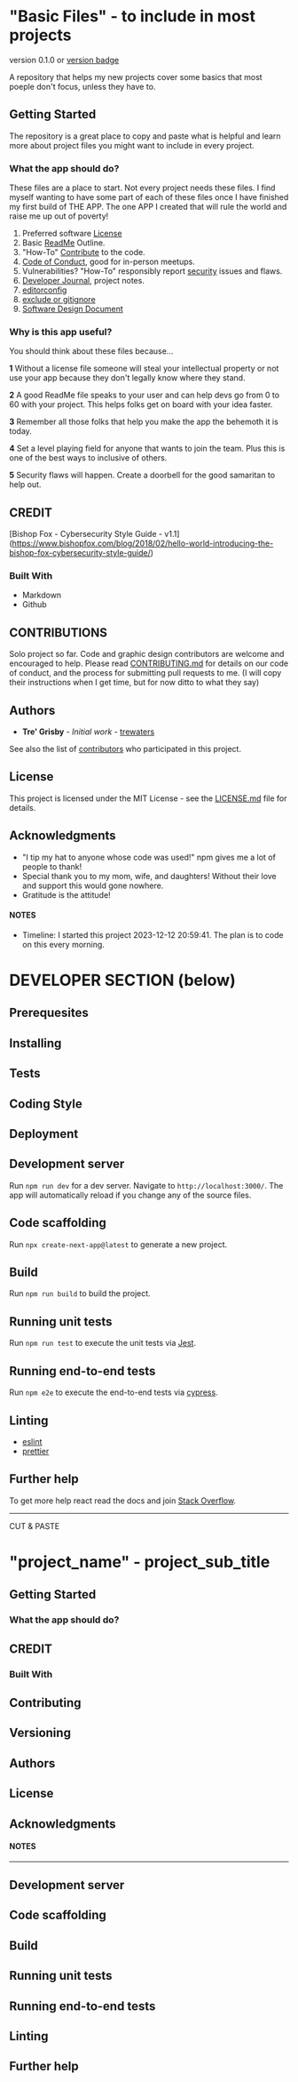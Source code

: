 # "Basic Files" - to include in most projects

version 0.1.0 or [version badge](https://badge.fury.io/)

A repository that helps my new projects cover some basics that most poeple don't focus, unless they have to.

## Getting Started

The repository is a great place to copy and paste what is helpful and learn more about project files you might want to include in every project.

### What the app should do?

These files are a place to start. Not every project needs these files. I find myself wanting to have some part of each of these files once I have finished my first build of THE APP. The one APP I created that will rule the world and raise me up out of poverty!

1. Preferred software [License](/TEMPLATE-1-LICENSE)
2. Basic [ReadMe](/TEMPLATE-2-README.md) Outline.
3. "How-To" [Contribute](/TEMPLATE-3-CONTRIBUTING.md) to the code.
4. [Code of Conduct](/TEMPLATE-4-CODE_OF_CONDUCT.md), good for in-person meetups.
5. Vulnerabilities? "How-To" responsibly report [security](/TEMPLATE-5-SECURITY.md) issues and flaws.
6. [Developer Journal](/TEMPLATE-Dev%20Journal.md), project notes.
7. [editorconfig](/TEMPLATE-editorconfig)
8. [exclude or gitignore](/TEMPLATE-exclude%20or%20gitignore)
9. [Software Design Document](/TEMPLATE-Software%20Design%20Document.md)

### Why is this app useful?

You should think about these files because... 

**1** Without a license file someone will steal your intellectual property or not use your app because they don't legally know where they stand.

**2** A good ReadMe file speaks to your user and can help devs go from 0 to 60 with your project. This helps folks get on board with your idea faster.

**3** Remember all those folks that help you make the app the behemoth it is today.

**4** Set a level playing field for anyone that wants to join the team. Plus this is one of the best ways to inclusive of others.

**5** Security flaws will happen. Create a doorbell for the good samaritan to help out.

## CREDIT

[Bishop Fox - Cybersecurity Style Guide - v1.1] (https://www.bishopfox.com/blog/2018/02/hello-world-introducing-the-bishop-fox-cybersecurity-style-guide/)

### Built With

- Markdown
- Github

## CONTRIBUTIONS

Solo project so far. Code and graphic design contributors are welcome and encouraged to help. Please read [CONTRIBUTING.md](https://gist.github.com/PurpleBooth/b24679402957c63ec426) for details on our code of conduct, and the process for submitting pull requests to me. (I will copy their instructions when I get time, but for now ditto to what they say)

## Authors

- **Tre' Grisby** - _Initial work_ - [trewaters](https://github.com/trewaters)

See also the list of [contributors](https://docs.github.com/en/repositories/viewing-activity-and-data-for-your-repository/viewing-a-projects-contributors) who participated in this project.

## License

This project is licensed under the MIT License - see the [LICENSE.md](LICENSE.md) file for details.

## Acknowledgments

- "I tip my hat to anyone whose code was used!" npm gives me a lot of people to thank!
- Special thank you to my mom, wife, and daughters! Without their love and support this would gone nowhere.
- Gratitude is the attitude!

#### NOTES

- Timeline: I started this project 2023-12-12 20:59:41. The plan is to code on this every morning.

# DEVELOPER SECTION (below)

## Prerequesites

## Installing

## Tests

## Coding Style

## Deployment

## Development server

Run `npm run dev` for a dev server. Navigate to `http://localhost:3000/`. The app will automatically reload if you change any of the source files.

## Code scaffolding

Run `npx create-next-app@latest` to generate a new project.

## Build

Run `npm run build` to build the project. 

## Running unit tests

Run `npm run test` to execute the unit tests via [Jest](https://jestjs.io/).

## Running end-to-end tests

Run `npm e2e` to execute the end-to-end tests via [cypress](https://www.cypress.io/).

## Linting

* [eslint](https://eslint.org/)
* [prettier](https://prettier.io/)

## Further help

To get more help react read the docs and join [Stack Overflow](https://stackoverflow.com/).

---
CUT & PASTE

# "project_name" - project_sub_title

## Getting Started


### What the app should do?


## CREDIT


### Built With


## Contributing


## Versioning


## Authors


## License


## Acknowledgments


#### NOTES


---


## Development server


## Code scaffolding


## Build


## Running unit tests


## Running end-to-end tests


## Linting


## Further help

